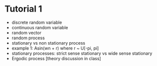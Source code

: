 # Tutorial 1 
* discrete random variable
* continuous random variable
* random vector
* random process
* stationary vs non stationary process
* example 1: Asin(wn + r) where r ~ U[-pi, pi]
* stationary processes: strict sense stationary vs wide sense stationary
* Ergodic process [theory discussion in class] 
